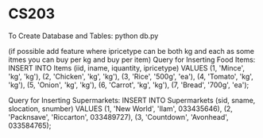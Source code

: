 # CS203

To Create Database and Tables:
python db.py

(if possible add feature where ipricetype can be both kg and each as some itmes you can buy per kg and buy per item)
Query for Inserting Food Items:
INSERT INTO Items (iid, iname, iquantity, ipricetype) 
VALUES (1, 'Mince', 'kg', 'kg'), (2, 'Chicken', 'kg', 'kg'), 
(3, 'Rice', '500g', 'ea'), (4, 'Tomato', 'kg', 'kg'), (5, 'Onion', 'kg', 'kg'), 
(6, 'Carrot', 'kg', 'kg'), (7, 'Bread', '700g', 'ea');

Query for Inserting Supermarkets:
INSERT INTO Supermarkets (sid, sname, slocation, snumber) 
VALUES (1, 'New World', 'Ilam', 033435646), (2, 'Packnsave', 'Riccarton', 033489727), (3, 'Countdown', 'Avonhead', 033584765);
